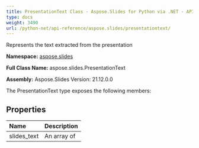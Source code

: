 ```yaml
---
title: PresentationText Class - Aspose.Slides for Python via .NET - API Reference
type: docs
weight: 3490
url: /python-net/api-reference/aspose.slides/presentationtext/
---
```


Represents the text extracted from the presentation

**Namespace:** [aspose.slides](/python-net/api-reference/aspose.slides/)

**Full Class Name:** aspose.slides.PresentationText

**Assembly:**  Aspose.Slides Version: 21.12.0.0

The PresentationText type exposes the following members:
## **Properties**
|**Name**|**Description**|
| :- | :- |
|slides_text|An array of|
